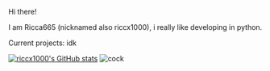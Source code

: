 Hi there!

I am Ricca665 (nicknamed also riccx1000), i really like developing in python.

Current projects: idk

[![riccx1000's GitHub stats](https://github-readme-stats.vercel.app/api?username=Ricca665)](https://github.com/anuraghazra/github-readme-stats)
![cock](https://camo.githubusercontent.com/089712748b83842f6d7e8f1d8b928276cf2a0c32857d200189a757285986089c/68747470733a2f2f692e616c6578666c69706e6f74652e6465762f346839336775792e706e67)
